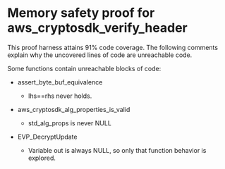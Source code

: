 # Memory safety proof for aws_cryptosdk_verify_header

This proof harness attains 91% code coverage.  The following comments explain
why the uncovered lines of code are unreachable code.

Some functions contain unreachable blocks of code:

* assert_byte_buf_equivalence
    * lhs==rhs never holds. 

* aws_cryptosdk_alg_properties_is_valid
    * std_alg_props is never NULL

* EVP_DecryptUpdate
    * Variable out is always NULL, so only that function behavior is explored. 